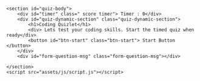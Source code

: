 <html lang="en">
<head>
    <meta charset="UTF-8">
    <meta http-equiv="X-UA-Compatible" content="IE=edge">
    <meta name="viewport" content="width=device-width, initial-scale=1.0">
    <title>Document</title>
</head>
<body>

    <section id="quiz-body">
        <div id="timer" class=" score timer"> Timer : 0</div>
        <div id="quiz-dynamic-section" class="quiz-dynamic-section">
            <h1>Coding Quizlet</h1>
            <div> Lets test your coding skills. Start the timed quiz when ready</div>
            <button id="btn-start" class="btn-start"> Start Button </button>
        </div>
        <div id="form-question-msg" class="form-question-msg"></div>

    </section>
    <script src="assets/js/script.js"></script> 
    
</body>
<footer>

</footer>
</html>

